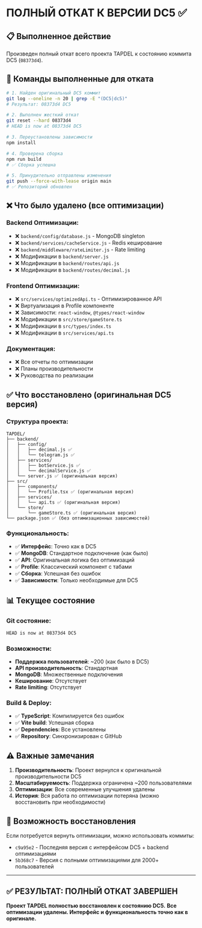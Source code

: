 # ПОЛНЫЙ ОТКАТ К ВЕРСИИ DC5 ✅

## 📋 Выполненное действие
Произведен полный откат всего проекта TAPDEL к состоянию коммита DC5 (`08373d4`).

## 🔄 Команды выполненные для отката

```bash
# 1. Найден оригинальный DC5 коммит
git log --oneline -n 20 | grep -E "(DC5|dc5)"
# Результат: 08373d4 DC5

# 2. Выполнен жесткий откат
git reset --hard 08373d4
# HEAD is now at 08373d4 DC5

# 3. Переустановлены зависимости
npm install

# 4. Проверена сборка
npm run build
# ✅ Сборка успешна

# 5. Принудительно отправлены изменения
git push --force-with-lease origin main
# ✅ Репозиторий обновлен
```

## ❌ Что было удалено (все оптимизации)

### Backend Оптимизации:
- ❌ `backend/config/database.js` - MongoDB singleton
- ❌ `backend/services/cacheService.js` - Redis кеширование
- ❌ `backend/middleware/rateLimiter.js` - Rate limiting
- ❌ Модификации в `backend/server.js`
- ❌ Модификации в `backend/routes/api.js`
- ❌ Модификации в `backend/routes/decimal.js`

### Frontend Оптимизации:
- ❌ `src/services/optimizedApi.ts` - Оптимизированное API
- ❌ Виртуализация в Profile компоненте
- ❌ Зависимости: `react-window`, `@types/react-window`
- ❌ Модификации в `src/store/gameStore.ts`
- ❌ Модификации в `src/types/index.ts`
- ❌ Модификации в `src/services/api.ts`

### Документация:
- ❌ Все отчеты по оптимизации
- ❌ Планы производительности
- ❌ Руководства по реализации

## ✅ Что восстановлено (оригинальная DC5 версия)

### Структура проекта:
```
TAPDEL/
├── backend/
│   ├── config/
│   │   ├── decimal.js ✅
│   │   └── telegram.js ✅
│   ├── services/
│   │   ├── botService.js ✅
│   │   └── decimalService.js ✅
│   └── server.js ✅ (оригинальная версия)
├── src/
│   ├── components/
│   │   └── Profile.tsx ✅ (оригинальная версия)
│   ├── services/
│   │   └── api.ts ✅ (оригинальная версия)
│   └── store/
│       └── gameStore.ts ✅ (оригинальная версия)
└── package.json ✅ (без оптимизационных зависимостей)
```

### Функциональность:
- ✅ **Интерфейс**: Точно как в DC5
- ✅ **MongoDB**: Стандартное подключение (как было)
- ✅ **API**: Оригинальная логика без оптимизаций
- ✅ **Profile**: Классический компонент с табами
- ✅ **Сборка**: Успешная без ошибок
- ✅ **Зависимости**: Только необходимые для DC5

## 📊 Текущее состояние

### Git состояние:
```bash
HEAD is now at 08373d4 DC5
```

### Возможности:
- **Поддержка пользователей**: ~200 (как было в DC5)
- **API производительность**: Стандартная
- **MongoDB**: Множественные подключения
- **Кеширование**: Отсутствует
- **Rate limiting**: Отсутствует

### Build & Deploy:
- ✅ **TypeScript**: Компилируется без ошибок
- ✅ **Vite build**: Успешная сборка
- ✅ **Dependencies**: Все установлены
- ✅ **Repository**: Синхронизирован с GitHub

## ⚠️ Важные замечания

1. **Производительность**: Проект вернулся к оригинальной производительности DC5
2. **Масштабируемость**: Поддержка ограничена ~200 пользователями
3. **Оптимизации**: Все современные улучшения удалены
4. **История**: Вся работа по оптимизации потеряна (можно восстановить при необходимости)

## 🔄 Возможность восстановления

Если потребуется вернуть оптимизации, можно использовать коммиты:
- `c9a95e2` - Последняя версия с интерфейсом DC5 + backend оптимизациями
- `5b368c7` - Версия с полными оптимизациями для 2000+ пользователей

---

## ✅ РЕЗУЛЬТАТ: ПОЛНЫЙ ОТКАТ ЗАВЕРШЕН

**Проект TAPDEL полностью восстановлен к состоянию DC5.**
**Все оптимизации удалены. Интерфейс и функциональность точно как в оригинале.** 